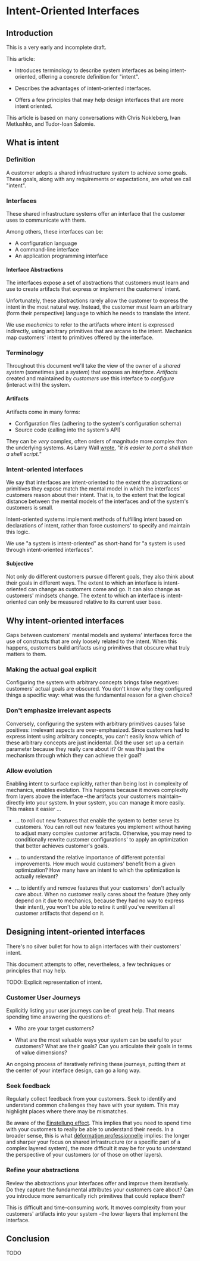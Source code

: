 # Intent-Oriented Interfaces

## Introduction

This is a very early and incomplete draft.

This article:

* Introduces terminology to describe system interfaces
  as being intent-oriented,
  offering a concrete definition for "intent".

* Describes the advantages of intent-oriented interfaces.

* Offers a few principles that may help
  design interfaces that are more intent oriented.

This article is based on many conversations with
Chris Nokleberg,
Ivan Metlushko, and
Tudor-Ioan Salomie.

## What is intent

### Definition

A customer adopts a shared infrastructure system
to achieve some goals.
These goals, along with any requirements or expectations,
are what we call "intent".

### Interfaces

These shared infrastructure systems
offer an interface
that the customer uses to communicate with them.

Among others, these interfaces can be:

* A configuration language
* A command-line interface
* An application programming interface

#### Interface Abstractions

The interfaces expose a set of abstractions
that customers must learn and use
to create artifacts that express or implement the customers' intent.

Unfortunately, these abstractions
rarely allow the customer to express the intent in the most natural way.
Instead, the customer must learn an arbitrary (form their perspective) language
to which he needs to translate the intent.

We use *mechanics* to refer to the artifacts where intent is expressed
indirectly, using arbitrary primitives that are arcane to the intent.
Mechanics map customers' intent to primitives offered
by the interface.

### Terminology

Throughout this document we'll take the view
of the owner of a *shared system*
(sometimes just a *system*)
that exposes an *interface*.
*Artifacts* created and maintained by *customers*
use this interface to *configure* (interact with) the system.

#### Artifacts

Artifacts come in many forms:

* Configuration files (adhering to the system's configuration schema)
* Source code (calling into the system's API)

They can be *very* complex,
often orders of magnitude more complex than the underlying systems.
As Larry Wall
[wrote](https://www.tuhs.org/Usenet/comp.unix.shell/1991-January/002464.html),
"*it is easier to port a shell than a shell script.*"

### Intent-oriented interfaces

We say that interfaces are intent-oriented
to the extent the abstractions or primitives they expose
match the mental model
in which the interfaces' customers reason about their intent.
That is, to the extent that the logical distance
between the mental models of the interfaces
and of the system's customers is small.

Intent-oriented systems
implement methods of fulfilling intent
based on declarations of intent,
rather than force customers' to specify and maintain this logic.

We use "a system is intent-oriented" as short-hand for
"a system is used through intent-oriented interfaces".

#### Subjective

Not only do different customers pursue different goals,
they also think about their goals in different ways.
The extent to which an interface is intent-oriented
can change as customers come and go.
It can also change as customers' mindsets change.
The extent to which an interface is intent-oriented
can only be measured relative to its current user base.

## Why intent-oriented interfaces

Gaps between customers' mental models and
systems' interfaces
force the use of constructs that are only loosely related to the intent.
When this happens,
customers build artifacts
using primitives that obscure what truly matters to them.

### Making the actual goal explicit

Configuring the system with arbitrary concepts brings false negatives:
customers' actual goals are obscured.
You don't know *why* they configured things a specific way:
what was the fundamental reason for a given choice?

### Don't emphasize irrelevant aspects

Conversely, configuring the system with arbitrary primitives
causes false positives:
irrelevant aspects are over-emphasized.
Since customers had to express intent using arbitrary concepts,
you can't easily know which of these arbitrary concepts are just incidental.
Did the user set up a certain parameter because they really care about it?
Or was this just the mechanism through which they can achieve their goal?

### Allow evolution

Enabling intent to surface explicitly,
rather than being lost in complexity of mechanics,
enables evolution.
This happens because it moves complexity
from layers above the interface
–the artifacts your customers maintain–
directly into your system.
In your system, you can manage it more easily.
This makes it easier …

* … to roll out new features
  that enable the system to better serve its customers.
  You can roll out new features you implement
  without having to adjust many complex customer artifacts.
  Otherwise, you may need to conditionally rewrite customer configurations'
  to apply an optimization that better achieves customer's goals.

* … to understand
  the relative importance of different potential improvements.
  How much would customers' benefit from a given optimization?
  How many have an intent to which the optimization is actually relevant?

* … to identify and remove features
  that your customers' don't actually care about.
  When no customer really cares about the feature
  (they only depend on it due to mechanics,
  because they had no way to express their intent),
  you won't be able to retire it
  until you've rewritten all customer artifacts
  that depend on it.

## Designing intent-oriented interfaces

There's no silver bullet
for how to align interfaces with their customers' intent.

This document attempts to offer, nevertheless,
a few techniques or principles that may help.

TODO: Explicit representation of intent.

### Customer User Journeys

Explicitly listing your user journeys can be of great help.
That means spending time answering the questions of:

* Who are your target customers?

* What are the most valuable ways your system can be useful to your customers?
  What are their goals?
  Can you articulate their goals in terms of value dimensions?

An ongoing process of iteratively refining these journeys,
putting them at the center of your interface design,
can go a long way.

### Seek feedback

Regularly collect feedback from your customers.
Seek to identify and understand common challenges they have with your system.
This may highlight places where there may be mismatches.

Be aware of the [Einstellung effect](https://en.wikipedia.org/wiki/Einstellung_effect).
This implies that you need to spend time with your customers
to really be able to understand their needs.
In a broader sense,
this is what [déformation professionnelle](https://en.wikipedia.org/wiki/D%C3%A9formation_professionnelle)
implies:
the longer and sharper your focus on shared infrastructure
(or a specific part of a complex layered system),
the more difficult it may be for you
to understand the perspective of your customers
(or of those on other layers).

### Refine your abstractions

Review the abstractions your interfaces offer
and improve them iteratively.
Do they capture the fundamental attributes your customers care about?
Can you introduce more semantically rich primitives that could replace them?

This is difficult and time-consuming work.
It moves complexity from your customers' artifacts
into your system –the lower layers that implement the interface.

## Conclusion

TODO

